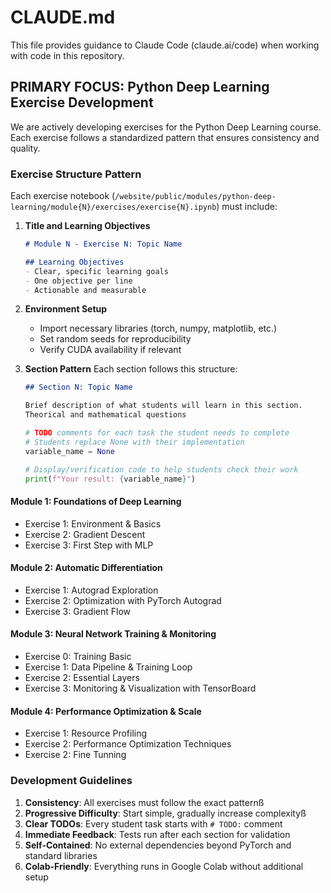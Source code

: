 # CLAUDE.md

This file provides guidance to Claude Code (claude.ai/code) when working with code in this repository.

## PRIMARY FOCUS: Python Deep Learning Exercise Development

We are actively developing exercises for the Python Deep Learning course. Each exercise follows a standardized pattern that ensures consistency and quality.

### Exercise Structure Pattern

Each exercise notebook (`/website/public/modules/python-deep-learning/module{N}/exercises/exercise{N}.ipynb`) must include:

1. **Title and Learning Objectives**
   ```markdown
   # Module N - Exercise N: Topic Name
   
   ## Learning Objectives
   - Clear, specific learning goals
   - One objective per line
   - Actionable and measurable
   ```


3. **Environment Setup**
   - Import necessary libraries (torch, numpy, matplotlib, etc.)
   - Set random seeds for reproducibility
   - Verify CUDA availability if relevant

4. **Section Pattern**
   Each section follows this structure:
   ```markdown
   ## Section N: Topic Name
   
   Brief description of what students will learn in this section.
   Theorical and mathematical questions
   ```
   
   ```python
   # TODO comments for each task the student needs to complete
   # Students replace None with their implementation
   variable_name = None
   
   # Display/verification code to help students check their work
   print(f"Your result: {variable_name}")
   ```


#### Module 1: Foundations of Deep Learning
- Exercise 1: Environment & Basics
- Exercise 2: Gradient Descent
- Exercise 3: First Step with MLP

#### Module 2: Automatic Differentiation
- Exercise 1: Autograd Exploration
- Exercise 2: Optimization with PyTorch Autograd
- Exercise 3: Gradient Flow

#### Module 3: Neural Network Training & Monitoring
- Exercise 0: Training Basic
- Exercise 1: Data Pipeline & Training Loop
- Exercise 2: Essential Layers
- Exercise 3: Monitoring & Visualization with TensorBoard

#### Module 4: Performance Optimization & Scale
- Exercise 1: Resource Profiling
- Exercise 2: Performance Optimization Techniques
- Exercise 2: Fine Tunning

### Development Guidelines

1. **Consistency**: All exercises must follow the exact patternß
2. **Progressive Difficulty**: Start simple, gradually increase complexityß
3. **Clear TODOs**: Every student task starts with `# TODO:` comment
4. **Immediate Feedback**: Tests run after each section for validation
5. **Self-Contained**: No external dependencies beyond PyTorch and standard libraries
6. **Colab-Friendly**: Everything runs in Google Colab without additional setup